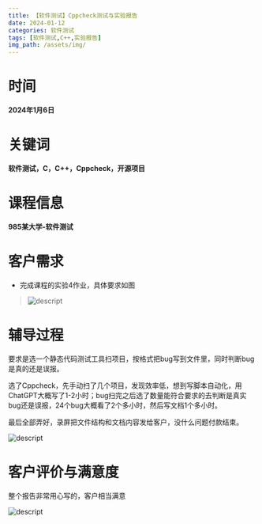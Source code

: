 ```yaml
---
title: 【软件测试】Cppcheck测试与实验报告
date: 2024-01-12
categories: 软件测试
tags: [软件测试,C++,实验报告]
img_path: /assets/img/
---
```



时间
====

**2024年1月6日**

关键词
======

**软件测试，C，C++，Cppcheck，开源项目**

课程信息
========

**985某大学-软件测试**

客户需求
========

-   完成课程的实验4作业，具体要求如图

> ![descript](【软件测试】Cppcheck测试开源项目_media/media/image1.jpg)

辅导过程
========

要求是选一个静态代码测试工具扫项目，按格式把bug写到文件里，同时判断bug是真的还是误报。

选了Cppcheck，先手动扫了几个项目，发现效率低，想到写脚本自动化，用ChatGPT大概写了1-2小时；bug扫完之后选了数量能符合要求的去判断是真实bug还是误报，24个bug大概看了2个多小时，然后写文档1个多小时。

最后全部弄好，录屏把文件结构和文档内容发给客户，没什么问题付款结束。

![descript](【软件测试】Cppcheck测试开源项目_media/media/image2.png)

客户评价与满意度
================

整个报告非常用心写的，客户相当满意

![descript](【软件测试】Cppcheck测试开源项目_media/media/image3.png)


